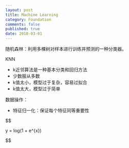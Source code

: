 ```yaml
---
layout: post
title: Machine Learning
category: Foundation
comments: false
published: true
date: 2018-03-01
---
```


随机森林：利用多棵树对样本进行训练并预测的一种分类器。


KNN
* k近邻算法是一种基本分类和回归方法
* 少数服从多数
* k值太小，模型过于复杂，容易过拟合
* k值太大，模型过于简单


数据操作：

* 特征归一化：保证每个特征同等重要性



$$

y = log(1 + e^{x})

$$ 